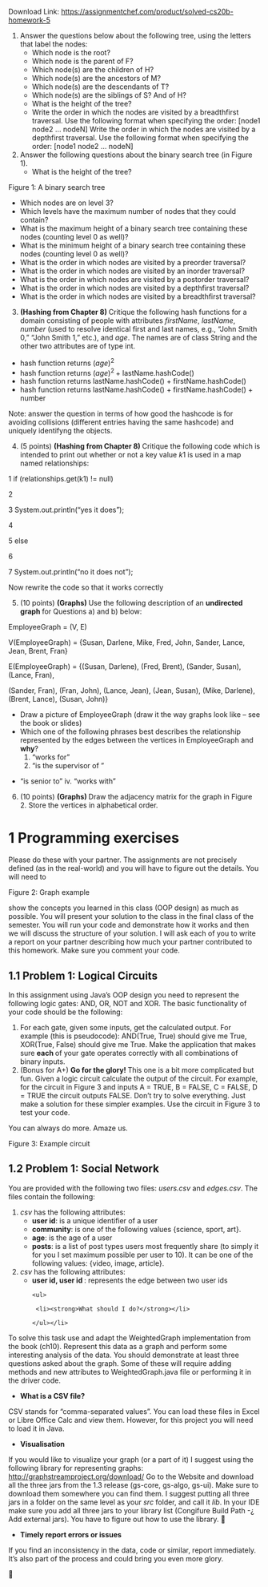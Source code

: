Download Link: https://assignmentchef.com/product/solved-cs20b-homework-5
<br>
<ol>

 <li>Answer the questions below about the following tree, using the letters that label the nodes:

  <ul>

   <li>Which node is the root?</li>

   <li> Which node is the parent of F?</li>

   <li>Which node(s) are the children of H?</li>

   <li>Which node(s) are the ancestors of M?</li>

   <li> Which node(s) are the descendants of T?</li>

   <li> Which node(s) are the siblings of S? And of H?</li>

   <li>What is the height of the tree?</li>

   <li> Write the order in which the nodes are visited by a breadthfirst traversal. Use the following format when specifying the order: [node1 node2 … nodeN] Write the order in which the nodes are visited by a depthfirst traversal. Use the following format when specifying the order: [node1 node2 … nodeN]</li>

  </ul></li>

 <li>Answer the following questions about the binary search tree (in Figure 1).

  <ul>

   <li> What is the height of the tree?</li>

  </ul></li>

</ol>

Figure 1: A binary search tree

<ul>

 <li> Which nodes are on level 3?</li>

 <li> Which levels have the maximum number of nodes that they could contain?</li>

 <li>What is the maximum height of a binary search tree containing these nodes (counting level 0 as well)?</li>

 <li> What is the minimum height of a binary search tree containing these nodes (counting level 0 as well)?</li>

 <li> What is the order in which nodes are visited by a preorder traversal?</li>

 <li>What is the order in which nodes are visited by an inorder traversal?</li>

 <li> What is the order in which nodes are visited by a postorder traversal?</li>

 <li> What is the order in which nodes are visited by a depthfirst traversal?</li>

 <li> What is the order in which nodes are visited by a breadthfirst traversal?</li>

</ul>

<ol start="3">

 <li><strong>(Hashing from Chapter 8) </strong>Critique the following hash functions for a domain consisting of people with attributes <em>firstName</em>, <em>lastName</em>, <em>number </em>(used to resolve identical first and last names, e.g., “John Smith 0,” “John Smith 1,” etc.), and <em>age</em>. The names are of class String and the other two attributes are of type int.</li>

</ol>

<ul>

 <li>hash function returns (<em>age</em>)<sup>2</sup></li>

 <li>hash function returns (<em>age</em>)<sup>2 </sup>+ lastName.hashCode()</li>

 <li>hash function returns lastName.hashCode() + firstName.hashCode()</li>

 <li>hash function returns lastName.hashCode() + firstName.hashCode() + number</li>

</ul>

Note: answer the question in terms of how good the hashcode is for avoiding collisions (different entries having the same hashcode) and uniquely identifyng the objects.

<ol start="4">

 <li>(5 points) <strong>(Hashing from Chapter 8) </strong>Critique the following code which is intended to print out whether or not a key value <em>k</em>1 is used in a map named relationships:</li>

</ol>

1 if (relationships.get(k1) != null)

2

3                                                       System.out.println(“yes it does”);

4

5 else

6

7                                                         System.out.println(“no it does not”);

Now rewrite the code so that it works correctly

<ol start="5">

 <li>(10 points) <strong>(Graphs) </strong>Use the following description of an <strong>undirected graph </strong>for Questions a) and b) below:</li>

</ol>

EmployeeGraph = (V, E)

V(EmployeeGraph) = {Susan, Darlene, Mike, Fred, John, Sander, Lance, Jean, Brent, Fran}

E(EmployeeGraph) = {(Susan, Darlene), (Fred, Brent), (Sander, Susan), (Lance, Fran),

(Sander, Fran), (Fran, John), (Lance, Jean), (Jean, Susan), (Mike, Darlene), (Brent, Lance), (Susan, John)}

<ul>

 <li>Draw a picture of EmployeeGraph (draw it the way graphs look like – see the book or slides)</li>

 <li>Which one of the following phrases best describes the relationship represented by the edges between the vertices in EmployeeGraph and <strong>why</strong>?

  <ol>

   <li>“works for”</li>

   <li>“is the supervisor of ”</li>

  </ol></li>

</ul>

<ul>

 <li>“is senior to” iv. “works with”</li>

</ul>

<ol start="6">

 <li>(10 points) <strong>(Graphs) </strong>Draw the adjacency matrix for the graph in Figure 2. Store the vertices in alphabetical order.</li>

</ol>

<h1>1           Programming exercises</h1>

Please do these with your partner. The assignments are not precisely defined (as in the real-world) and you will have to figure out the details. You will need to

Figure 2: Graph example

show the concepts you learned in this class (OOP design) as much as possible. You will present your solution to the class in the final class of the semester. You will run your code and demonstrate how it works and then we will discuss the structure of your solution. I will ask each of you to write a report on your partner describing how much your partner contributed to this homework. Make sure you comment your code.

<h2>1.1         Problem 1: Logical Circuits</h2>

In this assignment using Java’s OOP design you need to represent the following logic gates: AND, OR, NOT and XOR. The basic functionality of your code should be the following:

<ol>

 <li>For each gate, given some inputs, get the calculated output. For example (this is pseudocode): AND(True, True) should give me True, XOR(True, False) should give me True. Make the application that makes sure <strong>each </strong>of your gate operates correctly with all combinations of binary inputs.</li>

 <li>(Bonus for A+) <strong>Go for the glory! </strong>This one is a bit more complicated but fun. Given a logic circuit calculate the output of the circuit. For example, for the circuit in Figure 3 and inputs A = TRUE, B = FALSE, C = FALSE, D = TRUE the circuit outputs FALSE. Don’t try to solve everything. Just make a solution for these simpler examples. Use the circuit in Figure 3 to test your code.</li>

</ol>

You can always do more. Amaze us.

Figure 3: Example circuit

<h2>1.2         Problem 1: Social Network</h2>

You are provided with the following two files: <em>users.csv </em>and <em>edges.csv</em>. The files contain the following:

<ol>

 <li><em>csv </em>has the following attributes:

  <ul>

   <li><strong>user </strong><strong>id</strong>: is a unique identifier of a user</li>

   <li><strong>community</strong>: is one of the following values {science, sport, art}.</li>

   <li><strong>age</strong>: is the age of a user</li>

   <li><strong>posts</strong>: is a list of post types users most frequently share (to simply it for you I set maximum possible per user to 10). It can be one of the following values: {video, image, article}.</li>

  </ul></li>

 <li><em>csv </em>has the following attributes:

  <ul>

   <li><strong>user </strong><strong>id, user id </strong>: represents the edge between two user ids

    <ul>

     <li><strong>What should I do?</strong></li>

    </ul></li>

  </ul></li>

</ol>

To solve this task use and adapt the WeightedGraph implementation from the book (ch10). Represent this data as a graph and perform some interesting analysis of the data. You should demonstrate at least three questions asked about the graph. Some of these will require adding methods and new attributes to WeightedGraph.java file or performing it in the driver code.

<ul>

 <li><strong>What is a CSV file?</strong></li>

</ul>

CSV stands for “comma-separated values”. You can load these files in Excel or Libre Office Calc and view them. However, for this project you will need to load it in Java.

<ul>

 <li><strong>Visualisation</strong></li>

</ul>

If you would like to visualize your graph (or a part of it) I suggest using the following library for representing graphs: http://graphstreamproject.org/download/ Go to the Website and download all the three jars from the 1.3 release (gs-core, gs-algo, gs-ui). Make sure to download them somewhere you can find them. I suggest putting all three jars in a folder on the same level as your <em>src </em>folder, and call it <em>lib</em>. In your IDE make sure you add all three jars to your library list (Congifure Build Path -¿ Add external jars). You have to figure out how to use the library. &#x1f642;

<ul>

 <li><strong>Timely report errors or issues</strong></li>

</ul>

If you find an inconsistency in the data, code or similar, report immediately. It’s also part of the process and could bring you even more glory.

&#x1f642;